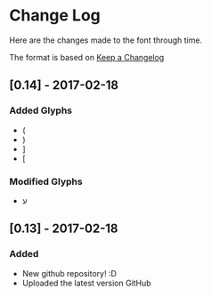 # Change Log
Here are the changes made to the font through time.

The format is based on [Keep a Changelog](http://keepachangelog.com/) 

## [0.14] - 2017-02-18
### Added Glyphs
- (
- )
- ]
- [

### Modified Glyphs
- ע

## [0.13] - 2017-02-18
### Added
- New github repository! :D
- Uploaded the latest version GitHub
